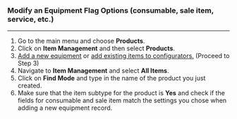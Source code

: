 ### Modify an Equipment Flag Options (consumable, sale item, service, etc.)
____________________________

1. Go to the main menu and choose **Products**.
2. Click on **Item Management** and then select **Products**.
3. [Add a new equipment](https://github.com/Fx-Professional-Services/HorizonDocs/blob/main/Horizon%20User%20Guide/IV.%20Products/E.%20All%20Equipment/Adding%20a%20New%20Equipment.md) or [add existing items to configurators.](Adding%20Existing%20Items%20to%20Products,%20Services,%20Configurators,%20Equipment,%20or%20Discount.md) (Proceed to Step 3)
4. Navigate to **Item Management** and select **All Items**.
5. Click on **Find Mode** and type in the name of the product you just created.
6. Make sure that the item subtype for the product is **Yes** and check if the fields for consumable and sale item match the settings you chose when adding a new equipment record.  